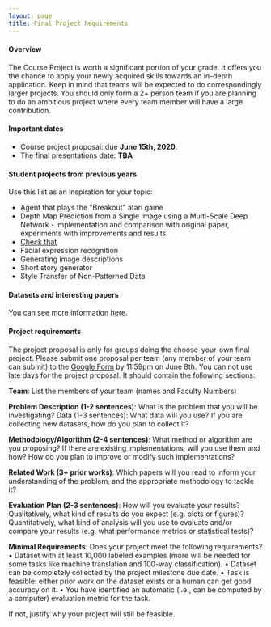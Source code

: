```yaml
---
layout: page
title: Final Project Requirements
---
```


#### Overview

The Course Project is worth a significant portion of your grade. It offers
you the chance to apply your newly acquired skills towards an in-depth
application. Keep in mind that teams will be expected to do
correspondingly larger projects. You should only form a 2+ person team if
you are planning to do an ambitious project where every team member will
have a large contribution.


#### Important dates

- Course project proposal: due **June 15th, 2020**.
- The final presentations date: **TBA**

#### Student projects from previous years
Use this list as an inspiration for your topic:
* Agent that plays the "Breakout" atari game
* Depth Map Prediction from a Single Image using a Multi-Scale Deep Network - implementation and comparison with original paper, experiments with improvements and results.
* [Check that](https://sites.google.com/view/clef2019-checkthat/task-1-check-worthiness)
* Facial expression recognition
* Generating image descriptions
* Short story generator
* Style Transfer of Non-Patterned Data


#### Datasets and interesting papers
You can see more information [here](../project-inspirations).

#### Project requirements

The project proposal is only for groups doing the choose-your-own final project.
Please submit one proposal per team (any member of your team can submit) to
the [Google Form](https://forms.gle/7ZJyqDXRjUEMktQq6) by 11:59pm on June 8th.
You can not use late days for the project proposal.
It should contain the following sections:

**Team**: List the members of your team (names and Faculty Numbers)

**Problem Description (1-2 sentences)**: What is the problem that you will be investigating?
Data (1-3 sentences): What data will you use? If you are collecting new datasets, how do you plan to
collect it?

**Methodology/Algorithm (2-4 sentences)**: What method or algorithm are you proposing? If there
are existing implementations, will you use them and how? How do you plan to improve or modify such
implementations?

**Related Work (3+ prior works)**: Which papers will you read to inform your understanding of the
problem, and the appropriate methodology to tackle it?

**Evaluation Plan (2-3 sentences)**: How will you evaluate your results? Qualitatively, what kind of results
do you expect (e.g. plots or figures)? Quantitatively, what kind of analysis will you use to evaluate and/or
compare your results (e.g. what performance metrics or statistical tests)?

**Minimal Requirements**: Does your project meet the following requirements?
• Dataset with at least 10,000 labeled examples (more will be needed for some tasks like machine translation
and 100-way classification).
• Dataset can be completely collected by the project milestone due date.
• Task is feasible: either prior work on the dataset exists or a human can get good accuracy on it.
• You have identified an automatic (i.e., can be computed by a computer) evaluation metric for the task.

If not, justify why your project will still be feasible.

